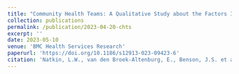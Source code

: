 ```yaml
---
title: "Community Health Teams: A Qualitative Study about the Factors Influencing the Decision-Making Process"
collection: publications
permalink: /publication/2023-04-20-chts
excerpt: ''
date: 2023-05-10
venue: 'BMC Health Services Research'
paperurl: 'https://doi.org/10.1186/s12913-023-09423-6'
citation: 'Natkin, L.W., van den Broek-Altenburg, E., Benson, J.S. et al. Community Health Teams: a qualitative study about the factors influencing the decision-making process. BMC Health Serv Res 23, 466 (2023). https://doi.org/10.1186/s12913-023-09423-6'
---
```

